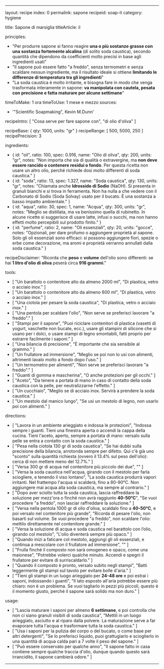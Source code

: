 ---

layout: recipe
index: 0
permalink: sapone
recipeid: soap-it
category: hygiene

title: Sapone di marsiglia
titleArticle: il

principles:
  - "Per produrre sapone si fanno reagire <strong>una o più sostanze grasse con una sostanza fortemente alcalina</strong> (di solito soda caustica), secondo quantità che dipendono da coefficienti molto precisi in base agli ingredienti usati"
  - "Il sapone può essere fatto &quot;a freddo&quot;, senza termometri e senza scaldare nessun ingrediente, ma il risultato ideale si ottiene <strong>limitando le differenze di temperatura tra gli ingredienti</strong>"
  - "La soda caustica è molto irritante, e bisogna fare in modo che venga trasformata interamente in sapone: <strong>va manipolata con cautela, pesata con precisione e fatta maturare per alcune settimane</strong>"

timeToMake: 1 ora
timeToUse: 1 mese e mezzo
sources:
  - '"Scientific Soapmaking", Kevin M.Dunn'

recipeIntro: [ "Cosa serve per fare sapone con", "di olio d'oliva" ]

recipeBase: { qty: 1000, units: "gr" }
recipeRange: [ 500, 5000, 250 ]
recipePrecision: 3

ingredients:
  - { id: "oil",
      ratio: 100,
      spec: 0.916,
      name: "Olio di oliva",
      qty: 200,
      units: "gr",
      notes: "Non importa che sia di qualità o extravergine, ma <strong>non deve essere rancido o contenere residui o fondo</strong>. Per questa ricetta non usare un altro olio, perché richiede dosi molto differenti di soda caustica." }
  - { id: "soda",
      ratio: 13,
      spec: 1.327,
      name: "Soda caustica",
      qty: 130,
      units: "gr",
      notes: "Chiamata anche <strong>Idrossido di Sodio</strong> (NaOH). Si presenta in granuli bianchi e si trova in ferramenta. Non ha nulla a che vedere con il Carbonato di Sodio (Soda Solvay) usato per il bucato. È una sostanza a basso impatto ambientale." }
  - { id: "aqua",
      ratio: 30,
      spec: 1,
      name: "Acqua",
      qty: 300,
      units: "gr",
      notes: "Meglio se distillata, ma va benissimo quella di rubinetto. In alcune ricette si suggerisce di usare latte, infusi o succhi, ma non hanno effetti molto percepibili sul prodotto finito." }
  - { id: "perfume",
      ratio: 2,
      name: "Oli essenziali",
      qty: 20,
      units: "gocce",
      notes: "Opzionali, per dare profumo o aggiungere proprietà al sapone. Solo gli oli essenziali sono efficaci: si possono aggiungere fiori, spezie o erbe come decorazione, ma aromi e proprietà verranno annullati dalla soda caustica." }

recipeDisclaimer: "Ricorda che <strong>peso</strong> e <strong>volume</strong> dell'olio sono differenti: se hai <strong>1 litro d'olio di oliva</strong> peserà circa <strong>916 grammi</strong>."

tools:
  - [ "Un barattolo o contenitore alto da almeno <span class='qtyspan'><span data-qty='volume.oil' data-mult='2' data-prec='1'>2000</span> ml</span>", "Di plastica, vetro o acciaio inox." ]
  - [ "Un barattolo o contenitore alto da almeno <span class='qtyspan'><span data-qty='volume.aqua' data-mult='2' data-prec='1'>600</span> ml</span>", "Di plastica, vetro o acciaio inox." ]
  - [ "Una ciotola per pesare la soda caustica", "Di plastica, vetro o acciaio inox." ]
  - [ "Una pentola per scaldare l'olio", "Non serve se preferisci lavorare &quot;a freddo&quot;." ]
  - [ "Stampi per il sapone", "Puoi riciclare contenitori di plastica (vasetti di yogurt, vaschette non bucate, ecc.), usare gli stampini di silicone che si usano per i dolci, o usare stampi di legno smontabili, fatti proprio per estrarre facilmente i saponi." ]
  - [ "Una bilancia di precisione", "È importante che sia sensibile al grammo." ]
  - [ "Un frullatore ad immersione", "Meglio se poi non lo usi con alimenti, altrimenti lavalo molto a fondo dopo l'uso." ]
  - [ "Un termometro per alimenti", "Non serve se preferisci lavorare &quot;a freddo&quot;." ]
  - [ "Guanti di gomma e mascherina", "O anche protezioni per gli occhi." ]
  - [ "Aceto", "Da tenere a portata di mano in caso di contatto della soda caustica con la pelle, per neutralizzarne l'effetto." ]
  - [ "Un cucchiaio", "Meglio se di acciaio inox. Servirà a prendere la soda caustica." ]
  - [ "Un mestolo dal manico lungo", "Se usi un mestolo di legno, non usarlo poi con alimenti." ]

directions:
  - [ "Lavora in un ambiente arieggiato e indossa le protezioni", "Indossa sempre i guanti. Tieni una finestra aperta o accendi la cappa della cucina. Tieni l'aceto, aperto, sempre a portata di mano: versalo sulla pelle se entra a contatto con la soda caustica." ]
  - [ "Pesa nella ciotola <span class='qtyspan'><span data-qty='soda'>130</span> gr</span> di soda caustica", "Se hai dubbi sulla precisione della bilancia, arrotonda sempre per difetto. Qui c'è già uno &quot;sconto&quot; sulla quantità richiesta (ovvero il 13.4% sul peso dell'olio): cerca di non mettere meno del 12.7%." ]
  - [ "Versa <span class='qtyspan'><span data-qty='aqua'>300</span> gr</span> di acqua nel contenitore più piccolo dei due", "" ]
  - [ "Versa la soda caustica nell'acqua, girando con il mestolo per farla sciogliere, e tenendo il viso lontano", "La soda caustica produrrà vapori irritanti. Nel frattempo l'acqua si scalderà, fino a 80-90°C. Non aggiungere mai acqua alla soda caustica, ma sempre al contrario." ]
  - [ "Dopo aver sciolto tutta la soda caustica, lascia raffreddare la soluzione per mezz'ora o finché non avrà raggiunto <strong>40-50°C</strong>", "Se vuoi procedere &quot;a freddo&quot;, non lasciar raffreddare la soluzione." ]
  - [ "Versa nella pentola <span class='qtyspan'><span data-qty='oil'>1000</span> gr</span> di olio d'oliva, scaldalo fino a <strong>40-50°C</strong>, e poi versalo nel contenitore più grande", "Ricorda di pesare l'olio, non basarti sul volume. Se vuoi procedere &quot;a freddo&quot;, non scaldare l'olio: mettilo direttamente nel contenitore grande." ]
  - [ "Versa la soluzione di acqua e soda caustica nel barattolo con l’olio, girando col mestolo", "L'olio diventerà sempre più opaco." ]
  - [ "Quando inizi a faticare col mestolo, aggiungi gli oli essenziali, e continua a mescolare con il frullatore ad immersione", "" ]
  - [ "Frulla finché il composto non sarà omogeneo e opaco, come una maionese", "Potrebbe volerci qualche minuto. Accendi e spegni il frullatore per evitare di surriscaldarlo." ]
  - [ "Quando il composto è pronto, versalo subito negli stampi", "Batti leggermente gli stampi sul tavolo per evitare bolle d'aria." ]
  - [ "Tieni gli stampi in un luogo arieggiato per <strong>24-48 ore</strong> e poi estrai i saponi, indossando i guanti", "Il lato esposto all'aria potrebbe essere  più chiaro: non è un problema. Se vuoi tagliarlo in pezzi più piccoli, questo è il momento giusto, perché il sapone sarà solido ma non duro." ]

usage:
  - [ "Lascia maturare i saponi per almeno <strong>6 settimane</strong>, e poi controlla che non ci siano granuli visibili di soda caustica", "Mettili in un luogo arieggiato, asciutto e al riparo dalla polvere. La maturazione serve a far evaporare tutta l'acqua e trasformare tutta la soda caustica." ]
  - [ "Usa i saponi per la pulizia del corpo o del bucato, o come base per altri detergenti", "Se lo preferisci liquido, puoi grattugiarlo e scioglierlo in una quantità di acqua calda pari a 7 volte il peso del sapone." ]
  - [ "Può essere conservato per qualche anno", "Il sapone fatto in casa contiene sempre qualche traccia d'olio, dunque quando questo sarà irrancidito, il sapone cambierà odore." ]

---
